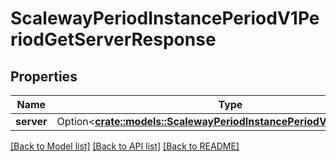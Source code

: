 # ScalewayPeriodInstancePeriodV1PeriodGetServerResponse

## Properties

Name | Type | Description | Notes
------------ | ------------- | ------------- | -------------
**server** | Option<[**crate::models::ScalewayPeriodInstancePeriodV1PeriodServer**](scaleway.instance.v1.Server.md)> |  | [optional]

[[Back to Model list]](../README.md#documentation-for-models) [[Back to API list]](../README.md#documentation-for-api-endpoints) [[Back to README]](../README.md)


